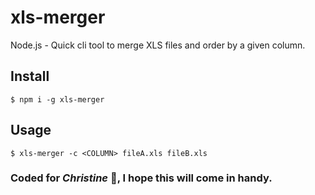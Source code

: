 # xls-merger
Node.js - Quick cli tool to merge XLS files and order by a given column.

## Install

    $ npm i -g xls-merger

## Usage

    $ xls-merger -c <COLUMN> fileA.xls fileB.xls


### Coded for *Christine* :tada:, I hope this will come in handy.
